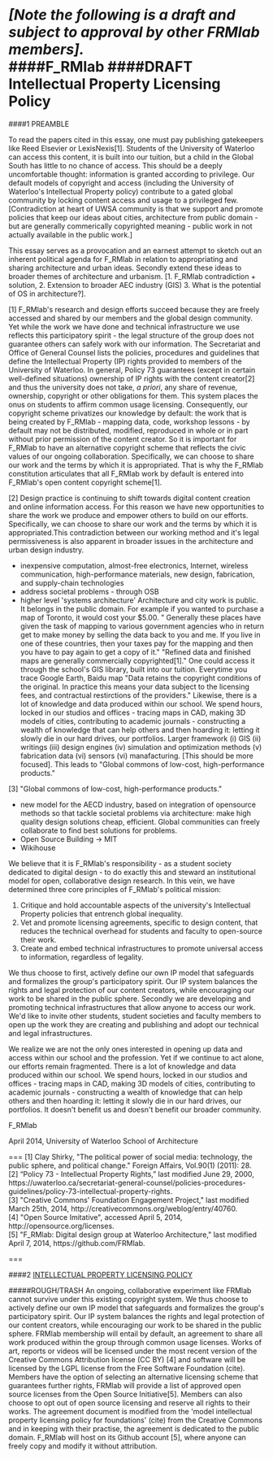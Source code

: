 _[Note the following is a draft and subject to approval by other FRMlab members]._
<br>
####F_RMlab
####DRAFT Intellectual Property Licensing Policy
===
####1 PREAMBLE

To read the papers cited in this essay, one must pay publishing gatekeepers like Reed Elsevier or LexisNexis[1]. Students of the University of Waterloo can access this content, it is built into our tuition, but a child in the Global South has little to no chance of access. This should be a deeply uncomfortable thought: information is granted according to privilege. Our default models of copyright and access (including the University of Waterloo's Intellectual Property policy) contribute to a gated global community by locking content access and usage to a privileged few. [Contradiction at heart of UWSA community is that we support and promote policies that keep our ideas about cities, architecture from public domain - but are generally commerically copyrighted meaning - public work in not actually available in the public work.] 

This essay serves as a provocation and an earnest attempt to sketch out an inherent political agenda for F_RMlab in relation to appropriating and sharing architecture and urban ideas. Secondly extend these ideas to broader themes of architecture and urbanism. 
[1. F_RMlab contradiction + solution, 2. Extension to broader AEC industry (GIS) 3. What is the potential of OS in architecture?]. 

[1] F_RMlab's research and design efforts succeed because they are freely accessed and shared by our members and the global design community. Yet while the work we have done and technical infrastructure we use reflects this participatory spirit - the legal structure of the group does not guarantee others can safely work with our information. The Secretariat and Office of General Counsel lists the policies, procedures and guidelines that define the Intellectual Property (IP) rights provided to members of the University of Waterloo. In general, Policy 73 guarantees (except in certain well-defined situations) ownership of IP rights with the content creator[2] and thus the university does not take, _a priori_, any share of revenue, ownership, copyright or other obligations for them. This system places the onus on students to affirm common usage licensing. Consequently, our copyright scheme privatizes our knowledge by default:  the work that is being created by F_RMlab - mapping data, code, workshop lessons - by default may not be distributed, modified, reproduced in whole or in part without prior permission of the content creator. So it is important for F_RMlab to have an alternative copyright scheme that reflects the civic values of our ongoing collaboration. Specifically, we can choose to share our work and the terms by which it is appropriated. That is why the F_RMlab constitution articulates that all F_RMlab work by default is entered into F_RMlab's open content copyright scheme[1].

[2] Design practice is continuing to shift towards digital content creation and online information access. For this reason we have new opportunities to share the work we produce and empower others to build on our efforts. Specifically, we can choose to share our work and the terms by which it is appropriated.This contradiction between our working method and it's legal permissiveness is also apparent in broader issues in the architecture and urban design industry.
- inexpensive computation, almost-free electronics, Internet, wireless communication, high-performance materials, new design, fabrication, and supply-chain technologies
- address societal problems - through OSB
- higher level 'systems architecture'
 Architecture and city work is public. It belongs in the public domain. For example if you wanted to purchase a map of Toronto, it would cost your $5.00. " Generally these places have given the task of mapping to various government agencies who in return get to make money by selling the data back to you and me. If you live in one of these countries, then your taxes pay for the mapping and then you have to pay again to get a copy of it." "Refined data and finished maps are generally commercially copyrighted[1]." One could access it through the school's GIS library, built into our tuition.  Everytime you trace Google Earth, Baidu map "Data retains the copyright conditions of the original. In practice this means your data subject to the licensing fees, and contractual restirctions of the providers."  Likewise, there is a lot of knowledge and data produced within our school. We spend hours, locked in our studios and offices - tracing maps in CAD, making 3D models of cities, contributing to academic journals - constructing a wealth of knowledge that can help others and then hoarding it: letting it slowly die in our hard drives, our portfolios. Larger framework (i) GIS (ii) writings (iii) design engines (iv) simulation and optimization methods (v) fabrication data (vi) sensors (vi) manafacturing. [This should be more focused]. 
This leads to "Global commons of low-cost, high-performance products."

[3] "Global commons of low-cost, high-performance products."
- new model for the AECD industry, based on integration of opensource methods so that tackle societal problems via architecture: make high quality design solutions cheap, efficient. Global communities can freely collaborate to find best solutions for problems. 
- Open Source Building -> MIT
- Wikihouse 

We believe that it is F_RMlab's responsibility - as a student society dedicated to digital design - to do exactly this and steward an institutional model for open, collaborative design research.  In this vein, we have determined three core principles of F_RMlab's political mission:

1. Critique and hold accountable aspects of the university's Intellectual Property policies that entrench global inequality.
2. Vet and promote licensing agreements, specific to design content, that reduces the technical overhead for students and faculty to open-source their work.   
3. Create and embed technical infrastructures to promote universal access to information, regardless of legality.

We thus choose to first, actively define our own IP model that safeguards and formalizes the group's participatory spirit. Our IP system balances the rights and legal protection of our content creators, while encouraging our work to be shared in the public sphere. Secondly we are developing and promoting technical infrastructures that allow anyone to access our work. We'd like to invite other students, student societies and faculty members to open up the work they are creating and publishing and adopt our technical and legal infrastructures.

We realize we are not the only ones interested in opening up data and access within our school and the profession. Yet if we continue to act alone, our efforts remain fragmented. There is a lot of knowledge and data produced within our school. We spend hours, locked in our studios and offices - tracing maps in CAD, making 3D models of cities, contributing to academic journals - constructing a wealth of knowledge that can help others and then hoarding it: letting it slowly die in our hard drives, our portfolios. It doesn't benefit us and doesn't benefit our broader community. 

F_RMlab
<br>
<p>April 2014, University of Waterloo School of Architecture</p>
===
[1] Clay Shirky, "The political power of social media: technology, the public sphere, and political change." Foreign Affairs, Vol.90(1) (2011): 28. 
<br>
[2] “Policy 73 - Intellectual Property Rights,” last modified June 29, 2000, https://uwaterloo.ca/secretariat-general-counsel/policies-procedures-guidelines/policy-73-intellectual-property-rights.
<br>
[3] "Creative Commons' Foundation Engagement Project," last modified March 25th, 2014, http://creativecommons.org/weblog/entry/40760.
<br>
[4] "Open Source Imitative", accessed April 5, 2014, http://opensource.org/licenses.
<br>
[5] "F_RMlab: Digital design group at Waterloo Architecture," last modified April 7, 2014, https://github.com/FRMlab.

===

####2 <a href="https://github.com/FRMlab/Licensing/blob/master/IP_Licensing_Policy.md#f_rmlab"> INTELLECTUAL PROPERTY LICENSING POLICY</a> 


#####ROUGH/TRASH
An ongoing, collaborative experiment like FRMlab cannot survive under this existing copyright system. We thus choose to actively define our own IP model that safeguards and formalizes the group's participatory spirit. Our IP system balances the rights and legal protection of our content creators, while encouraging our work to be shared in the public sphere. FRMlab membership will entail by default, an agreement to share all work produced within the group through common usage licenses. Works of art, reports or videos will be licensed under the most recent version of the Creative Commons Attribution license (CC BY) [4] and software will be licensed by the LGPL license from the Free Software Foundation (cite). Members have the option of selecting an alternative licensing scheme that guarantees further rights, FRMlab will provide a list of approved open source licenses from the Open Source Initiative[5]. Members can also choose to opt out of open source licensing and reserve all rights to their works. The agreement document is modified from the 'model intellectual property licensing policy for foundations' (cite) from the Creative Commons and in keeping with their practise, the agreement is dedicated to the public domain. F_RMlab will host on its Github account [5], where anyone can freely copy and modify it without attribution. 

